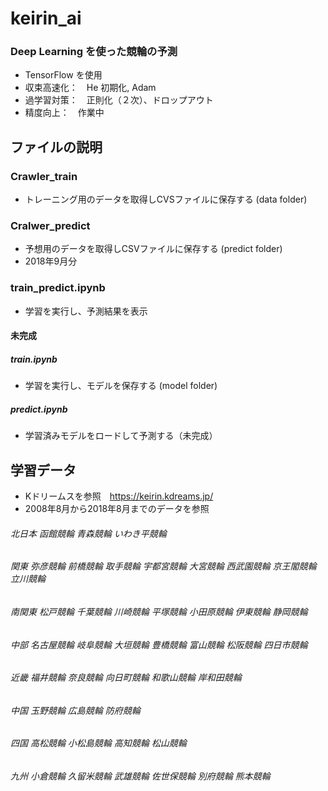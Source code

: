 # keirin_ai
### Deep Learning を使った競輪の予測
- TensorFlow を使用
- 収束高速化：　He 初期化, Adam
- 過学習対策：　正則化（２次）、ドロップアウト
- 精度向上：　作業中

## ファイルの説明
### Crawler_train
- トレーニング用のデータを取得しCVSファイルに保存する (data folder)
### Cralwer_predict
- 予想用のデータを取得しCSVファイルに保存する (predict folder)
- 2018年9月分
### train_predict.ipynb
- 学習を実行し、予測結果を表示
#### 未完成
##### train.ipynb
- 学習を実行し、モデルを保存する (model folder)
##### predict.ipynb
- 学習済みモデルをロードして予測する（未完成）

## 学習データ
-  Kドリームスを参照　https://keirin.kdreams.jp/
- 2008年8月から2018年8月までのデータを参照
###### 北日本 函館競輪 青森競輪 いわき平競輪
###### 関東 弥彦競輪 前橋競輪 取手競輪 宇都宮競輪 大宮競輪 西武園競輪 京王閣競輪 立川競輪
###### 南関東 松戸競輪 千葉競輪 川崎競輪 平塚競輪 小田原競輪 伊東競輪 静岡競輪
###### 中部 名古屋競輪 岐阜競輪 大垣競輪 豊橋競輪 富山競輪 松阪競輪 四日市競輪
###### 近畿 福井競輪 奈良競輪 向日町競輪 和歌山競輪 岸和田競輪
###### 中国 玉野競輪 広島競輪 防府競輪
###### 四国  高松競輪 小松島競輪 高知競輪 松山競輪
###### 九州 小倉競輪 久留米競輪 武雄競輪 佐世保競輪 別府競輪 熊本競輪
